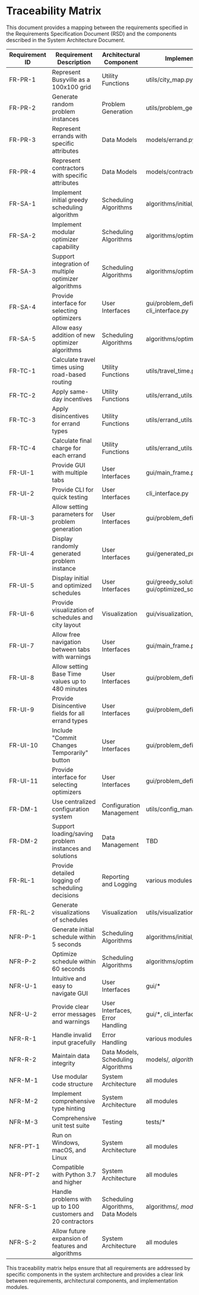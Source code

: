 # Traceability Matrix

This document provides a mapping between the requirements specified in the Requirements Specification Document (RSD) and the components described in the System Architecture Document.

| Requirement ID | Requirement Description | Architectural Component | Implementation Module |
|----------------|-------------------------|-------------------------|------------------------|
| FR-PR-1 | Represent Busyville as a 100x100 grid | Utility Functions | utils/city_map.py |
| FR-PR-2 | Generate random problem instances | Problem Generation | utils/problem_generator.py |
| FR-PR-3 | Represent errands with specific attributes | Data Models | models/errand.py |
| FR-PR-4 | Represent contractors with specific attributes | Data Models | models/contractor.py |
| FR-SA-1 | Implement initial greedy scheduling algorithm | Scheduling Algorithms | algorithms/initial_greedy_scheduler.py |
| FR-SA-2 | Implement modular optimizer capability | Scheduling Algorithms | algorithms/optimizer.py |
| FR-SA-3 | Support integration of multiple optimizer algorithms | Scheduling Algorithms | algorithms/optimizer.py |
| FR-SA-4 | Provide interface for selecting optimizers | User Interfaces | gui/problem_definition_tab.py, cli_interface.py |
| FR-SA-5 | Allow easy addition of new optimizer algorithms | Scheduling Algorithms | algorithms/optimizer.py |
| FR-TC-1 | Calculate travel times using road-based routing | Utility Functions | utils/travel_time.py |
| FR-TC-2 | Apply same-day incentives | Utility Functions | utils/errand_utils.py |
| FR-TC-3 | Apply disincentives for errand types | Utility Functions | utils/errand_utils.py |
| FR-TC-4 | Calculate final charge for each errand | Utility Functions | utils/errand_utils.py |
| FR-UI-1 | Provide GUI with multiple tabs | User Interfaces | gui/main_frame.py |
| FR-UI-2 | Provide CLI for quick testing | User Interfaces | cli_interface.py |
| FR-UI-3 | Allow setting parameters for problem generation | User Interfaces | gui/problem_definition_tab.py |
| FR-UI-4 | Display randomly generated problem instance | User Interfaces | gui/generated_problem_tab.py |
| FR-UI-5 | Display initial and optimized schedules | User Interfaces | gui/greedy_solution_tab.py, gui/optimized_solution_tab.py |
| FR-UI-6 | Provide visualization of schedules and city layout | Visualization | gui/visualization_tab.py |
| FR-UI-7 | Allow free navigation between tabs with warnings | User Interfaces | gui/main_frame.py |
| FR-UI-8 | Allow setting Base Time values up to 480 minutes | User Interfaces | gui/problem_definition_tab.py |
| FR-UI-9 | Provide Disincentive fields for all errand types | User Interfaces | gui/problem_definition_tab.py |
| FR-UI-10 | Include "Commit Changes Temporarily" button | User Interfaces | gui/problem_definition_tab.py |
| FR-UI-11 | Provide interface for selecting optimizers | User Interfaces | gui/problem_definition_tab.py |
| FR-DM-1 | Use centralized configuration system | Configuration Management | utils/config_manager.py |
| FR-DM-2 | Support loading/saving problem instances and solutions | Data Management | TBD |
| FR-RL-1 | Provide detailed logging of scheduling decisions | Reporting and Logging | various modules |
| FR-RL-2 | Generate visualizations of schedules | Visualization | utils/visualization.py |
| NFR-P-1 | Generate initial schedule within 5 seconds | Scheduling Algorithms | algorithms/initial_greedy_scheduler.py |
| NFR-P-2 | Optimize schedule within 60 seconds | Scheduling Algorithms | algorithms/optimizer.py |
| NFR-U-1 | Intuitive and easy to navigate GUI | User Interfaces | gui/* |
| NFR-U-2 | Provide clear error messages and warnings | User Interfaces, Error Handling | gui/*, cli_interface.py |
| NFR-R-1 | Handle invalid input gracefully | Error Handling | various modules |
| NFR-R-2 | Maintain data integrity | Data Models, Scheduling Algorithms | models/*, algorithms/* |
| NFR-M-1 | Use modular code structure | System Architecture | all modules |
| NFR-M-2 | Implement comprehensive type hinting | System Architecture | all modules |
| NFR-M-3 | Comprehensive unit test suite | Testing | tests/* |
| NFR-PT-1 | Run on Windows, macOS, and Linux | System Architecture | all modules |
| NFR-PT-2 | Compatible with Python 3.7 and higher | System Architecture | all modules |
| NFR-S-1 | Handle problems with up to 100 customers and 20 contractors | Scheduling Algorithms, Data Models | algorithms/*, models/* |
| NFR-S-2 | Allow future expansion of features and algorithms | System Architecture | all modules |

This traceability matrix helps ensure that all requirements are addressed by specific components in the system architecture and provides a clear link between requirements, architectural components, and implementation modules.